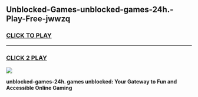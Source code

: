 
## Unblocked-Games-unblocked-games-24h.-Play-Free-jwwzq
<h3>
<a href="https://premium76.site?title=unblocked-games-24h.&ref=23A">CLICK TO PLAY</a></h3>
<hr>

<h3>
<a href="https://premium76.site?title=unblocked-games-24h.&ref=23A">CLICK 2 PLAY</a>
  
</h3>

<a href="https://premium76.site?title=unblocked-games-24h.&ref=23A"><img src="https://clearcache.store/games.png"></a>


**unblocked-games-24h. games unblocked: Your Gateway to Fun and Accessible Online Gaming**
